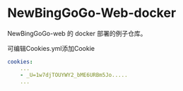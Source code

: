 # NewBingGoGo-Web-docker
NewBingGoGo-web 的 docker 部署的例子仓库。

可编辑Cookies.yml添加Cookie

~~~ yaml
cookies: 
    ...
    - _U=1w7djTOUYWY2_bME6URBm5Jo.....
    ...
~~~
